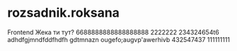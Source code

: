# rozsadnik.roksana
Frontend
Жека ти тут?
6688888888888888888
2222222
234324654t6
adhdfgjmndfddfhdfh
gdtmnazn
ougefo;augvp'awerhivb
432547437
111111111
